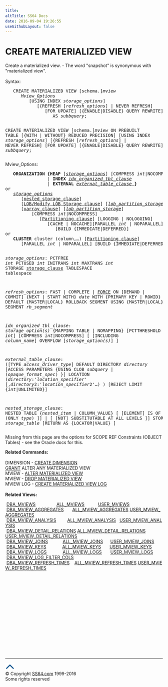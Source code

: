 ```yaml
---
title:
altTitle: SS64 Docs
date: 2016-09-04 19:26:55
useGithubLayout: false
---
```

<!-- #BeginLibraryItem "/Library/head_ora.lbi" --><!-- #EndLibraryItem --><h1>CREATE MATERIALIZED VIEW</h1> 
<p>Create a materialized view. - The word "snapshot" is synonymous 
  with "materialized view". <br>
  <br>
  Syntax:</p>
<pre>   CREATE MATERIALIZED VIEW [schema.]<i>mview
      </i><i>Mview_Options</i>
         [USING INDEX <i>storage_options</i>]
            [{REFRESH [<i>refresh_options</i>] | NEVER REFRESH]
               [FOR UPDATE] [{ENABLE|DISABLE} QUERY REWRITE]
                  AS <i>subbquery</i>;

   CREATE MATERIALIZED VIEW [schema.]<i>mview</i><i>
      </i>ON PREBUILT TABLE [{WITH | WITHOUT}<i> </i>REDUCED PRECISION]<i>
         </i>[USING INDEX <i>storage_options</i><i></i>]
            [{REFRESH [<i>refresh_options</i>] | NEVER REFRESH]
               [FOR UPDATE] [{ENABLE|DISABLE} QUERY REWRITE]
                  AS <i>subbquery</i>;</pre>
<p>Mview_Options: </p>
<pre>   <b>ORGANIZATION {HEAP</b> [<i><a href="mview_c.html#storage_options">storage_options</a></i>] [COMPRESS <i>int</i>|NOCOMPRESS]
                | <b>INDEX</b> <i><a href="mview_c.html#idx_organized_tbl_clause">idx_organized_tbl_clause</a></i>
                | <b>EXTERNAL</b> <i><a href="mview_c.html#external_table_clause">external_table_clause </a></i><b>}</b>
or
   <i><a href="mview_c.html#storage_options">storage_options</a></i> 
      [<a href="mview_c.html#nested_storage_clause">nested_storage_clause</a>]
      [<a href="clause_lob.html">LOB/Modify LOB Storage clause</a>] [<i><a href="clause_lob_ptn.html">lob_partition_storage</a></i>]
      [<a href="clause_varray2.html">varray_clause</a>] [<i><a href="clause_lob_ptn.html">lob_partition_storage</a></i>]
          [COMPRESS <i>int</i>|NOCOMPRESS]
             [<a href="clause_partition.html">Partitioning clause</a>] [LOGGING | NOLOGGING]
                [CACHE | NOCACHE][PARALLEL <i>int</i> | NOPARALLEL]
                   [BUILD {IMMEDIATE|DEFERRED}]
or
   <b>CLUSTER</b> cluster (column,…) [<a href="clause_partition.html">Partitioning clause</a>]
      [PARALLEL <i>int</i> | NOPARALLEL] [BUILD {IMMEDIATE|DEFERRED}]

<i>storage_options</i><a id="storage_options"></a>:
   PCTFREE <i>int</i>
   PCTUSED <i>int</i>
   INITRANS <i>int</i>
   MAXTRANS <i>int</i>
   STORAGE <a href="clause_storage.html">storage_clause</a>
   TABLESPACE tablespace

<i>refresh_options</i>:
   FAST | COMPLETE | <u>FORCE</u>
   ON [DEMAND | COMMIT]
   {NEXT | START WITH} <i>date</i>
   WITH {PRIMARY KEY | ROWID}
   USING DEFAULT {MASTER|LOCAL} ROLLBACK SEGMENT
   USING {MASTER|LOCAL} ROLLBACK SEGMENT <i>rb_segment</i>

<i>idx_organized_tbl_clause</i><a id="idx_organized_tbl_clause"></a>:
   <i>storage_option(s) 
   </i>{MAPPING TABLE | NOMAPPING}
   [PCTTHRESHOLD <i>int</i>]
   [COMPRESS <i>int</i>|NOCOMPRESS]
   [ [INCLUDING <i>column_name</i>] OVERFLOW [<i>storage_option(s)</i>] ]

<i>external_table_clause</i><a id="external_table_clause"></a>:
   ([TYPE <i>access_driver_type</i>]
      DEFAULT DIRECTORY <i>directory</i> [ACCESS PARAMETERS {USING CLOB <i>subquery</i> | (<i>opaque_format_spec</i>) }]
         LOCATION (<i>directory</i>:'<i>location_specifier</i>' [,<i>directory</i>2:'<i>location_specifier</i>2'…)
         ) [REJECT LIMIT {<i>int</i>|UNLIMITED}]

<i>nested_storage_clause</i><a id="nested_storage_clause"></a>:
   NESTED TABLE {<i>nested_item</i> | COLUMN_VALUE}
      [ [ELEMENT] IS OF TYPE (ONLY <i>type</i>) ]] |  [ [NOT] SUBSTITUTABLE AT ALL LEVELS ]] 
      STORE AS <i>storage_table</i> 
         [RETURN AS {LOCATOR|VALUE} ]</pre>
<p>Missing from this page are the options for SCOPE REF Constraints (OBJECT Tables)  - see the Oracle docs for this.</p>
<p><b>Related Commands:<br>
  </b><br>
  DIMENSION - <a href="dimension_c.html">CREATE DIMENSION</a><b><a href="dimension_c.html"><br>
  </a></b><a href="grant.html"> GRANT</a> ALTER ANY MATERIALIZED VIEW<br>
  MVIEW - <a href="mview_a.html">ALTER MATERIALIZED VIEW</a> <br>
  MVIEW - <a href="mview_d.html">DROP MATERIALIZED VIEW</a><br>
  MVIEW LOG - <a href="mview_log_c.html">CREATE MATERIALIZED VIEW LOG</a> <br>
  <br>
  <b>Related Views:</b></p>
<p class="code">&nbsp;<a href="../orad/DBA_MVIEWS.html">DBA_MVIEWS</a>&nbsp;&nbsp;&nbsp;&nbsp;&nbsp;&nbsp;&nbsp;&nbsp;&nbsp;&nbsp;&nbsp;&nbsp;&nbsp;&nbsp;&nbsp;&nbsp;&nbsp;<a href="../orad/ALL_MVIEWS.html">ALL_MVIEWS</a>&nbsp;&nbsp;&nbsp;&nbsp;&nbsp;&nbsp;&nbsp;&nbsp;&nbsp;&nbsp;&nbsp;<a href="../orad/USER_MVIEWS.html">USER_MVIEWS</a><br> 
 &nbsp;<a href="../orad/DBA_MVIEW_AGGREGATES.html">DBA_MVIEW_AGGREGATES</a>&nbsp;&nbsp;&nbsp;&nbsp;&nbsp;&nbsp;&nbsp;<a href="../orad/ALL_MVIEW_AGGREGATES.html">ALL_MVIEW_AGGREGATES</a>&nbsp;<a href="../orad/USER_MVIEW_AGGREGATES.html">USER_MVIEW_AGGREGATES</a><br> 
 &nbsp;<a href="../orad/DBA_MVIEW_ANALYSIS.html">DBA_MVIEW_ANALYSIS</a>&nbsp;&nbsp;&nbsp;&nbsp;&nbsp;&nbsp;&nbsp;&nbsp;&nbsp;<a href="../orad/ALL_MVIEW_ANALYSIS.html">ALL_MVIEW_ANALYSIS</a>&nbsp;&nbsp;&nbsp;<a href="../orad/USER_MVIEW_ANALYSIS.html">USER_MVIEW_ANALYSIS</a><br> 
 &nbsp;<a href="../orad/DBA_MVIEW_DETAIL_RELATIONS.html">DBA_MVIEW_DETAIL_RELATIONS</a>  <a href="../orad/ALL_MVIEW_DETAIL_RELATIONS.html">ALL_MVIEW_DETAIL_RELATIONS</a> <a href="../orad/USER_MVIEW_DETAIL_RELATIONS.html">USER_MVIEW_DETAIL_RELATIONS</a><br> 
 &nbsp;<a href="../orad/DBA_MVIEW_JOINS.html">DBA_MVIEW_JOINS</a>&nbsp;&nbsp;&nbsp;&nbsp;&nbsp;&nbsp;&nbsp;&nbsp;&nbsp;&nbsp;&nbsp;&nbsp;<a href="../orad/ALL_MVIEW_JOINS.html">ALL_MVIEW_JOINS</a>&nbsp;&nbsp;&nbsp;&nbsp;&nbsp;&nbsp;<a href="../orad/USER_MVIEW_JOINS.html">USER_MVIEW_JOINS</a><br> 
 &nbsp;<a href="../orad/DBA_MVIEW_KEYS.html">DBA_MVIEW_KEYS</a>&nbsp;&nbsp;&nbsp;&nbsp;&nbsp;&nbsp;&nbsp;&nbsp;&nbsp;&nbsp;&nbsp;&nbsp;&nbsp;<a href="../orad/ALL_MVIEW_KEYS.html">ALL_MVIEW_KEYS</a>&nbsp;&nbsp;&nbsp;&nbsp;&nbsp;&nbsp;&nbsp;<a href="../orad/USER_MVIEW_KEYS.html">USER_MVIEW_KEYS</a><br> 
 &nbsp;<a href="../orad/DBA_MVIEW_LOGS.html">DBA_MVIEW_LOGS</a>&nbsp;&nbsp;&nbsp;&nbsp;&nbsp;&nbsp;&nbsp;&nbsp;&nbsp;&nbsp;&nbsp;&nbsp;&nbsp;<a href="../orad/ALL_MVIEW_LOGS.html">ALL_MVIEW_LOGS</a>&nbsp;&nbsp;&nbsp;&nbsp;&nbsp;&nbsp;&nbsp;<a href="../orad/USER_MVIEW_LOGS.html">USER_MVIEW_LOGS</a> <br> 
 &nbsp;<a href="../orad/DBA_MVIEW_LOG_FILTER_COLS.html">DBA_MVIEW_LOG_FILTER_COLS</a><br> 
&nbsp;<a href="../orad/DBA_MVIEW_REFRESH_TIMES.html">DBA_MVIEW_REFRESH_TIMES</a>&nbsp;&nbsp;&nbsp;&nbsp;<a href="../orad/ALL_MVIEW_REFRESH_TIMES.html">ALL_MVIEW_REFRESH_TIMES</a>&nbsp;<a href="../orad/USER_MVIEW_REFRESH_TIMES.html">USER_MVIEW_REFRESH_TIMES</a>   </p><!-- #BeginLibraryItem "/Library/foot_ora.lbi" --><p>
<!-- oracle-footer -->
<ins class="adsbygoogle" style="display:inline-block;width:300px;height:250px" data-ad-client="ca-pub-6140977852749469" data-ad-slot="4275490898"></ins>
<script>
(adsbygoogle = window.adsbygoogle || []).push({});
</script></p>
<hr>
<div id="bl" class="footer"><a href="mview_c.html#"><img src="../images/top.png" width="30" height="22" alt="Back to the Top"></a></div>
<div id="br" class="footer, tagline">© Copyright <a href="http://ss64.com/">SS64.com</a> 1999-2016<br>
Some rights reserved</div><!-- #EndLibraryItem -->

